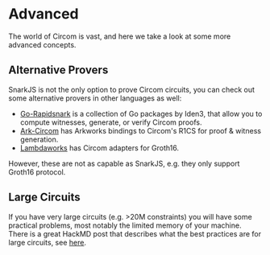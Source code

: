 # Advanced

The world of Circom is vast, and here we take a look at some more advanced concepts.

## Alternative Provers

SnarkJS is not the only option to prove Circom circuits, you can check out some alternative provers in other languages as well:

- [Go-Rapidsnark](https://github.com/iden3/go-rapidsnark/) is a collection of Go packages by Iden3, that allow you to compute witnesses, generate, or verify Circom proofs.
- [Ark-Circom](https://github.com/arkworks-rs/circom-compat) has Arkworks bindings to Circom's R1CS for proof & witness generation.
- [Lambdaworks](https://github.com/lambdaclass/lambdaworks) has Circom adapters for Groth16.

However, these are not as capable as SnarkJS, e.g. they only support Groth16 protocol.

## Large Circuits

If you have very large circuits (e.g. >20M constraints) you will have some practical problems, most notably the limited memory of your machine. There is a great HackMD post that describes what the best practices are for large circuits, see [here](https://hackmd.io/V-7Aal05Tiy-ozmzTGBYPA?view#Best-Practices-for-Large-Circuits).
